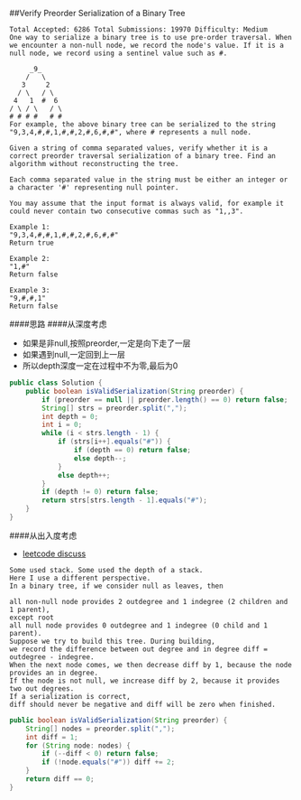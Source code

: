 ##Verify Preorder Serialization of a Binary Tree

	Total Accepted: 6286 Total Submissions: 19970 Difficulty: Medium
	One way to serialize a binary tree is to use pre-order traversal. When we encounter a non-null node, we record the node's value. If it is a null node, we record using a sentinel value such as #.

	     _9_
	    /   \
	   3     2
	  / \   / \
	 4   1  #  6
	/ \ / \   / \
	# # # #   # #
	For example, the above binary tree can be serialized to the string "9,3,4,#,#,1,#,#,2,#,6,#,#", where # represents a null node.

	Given a string of comma separated values, verify whether it is a correct preorder traversal serialization of a binary tree. Find an algorithm without reconstructing the tree.

	Each comma separated value in the string must be either an integer or a character '#' representing null pointer.

	You may assume that the input format is always valid, for example it could never contain two consecutive commas such as "1,,3".

	Example 1:
	"9,3,4,#,#,1,#,#,2,#,6,#,#"
	Return true

	Example 2:
	"1,#"
	Return false

	Example 3:
	"9,#,#,1"
	Return false


####思路
####从深度考虑
- 如果是非null,按照preorder,一定是向下走了一层
- 如果遇到null,一定回到上一层
- 所以depth深度一定在过程中不为零,最后为0

```java
public class Solution {
    public boolean isValidSerialization(String preorder) {
        if (preorder == null || preorder.length() == 0) return false;
        String[] strs = preorder.split(",");
        int depth = 0;
        int i = 0;
        while (i < strs.length - 1) {
            if (strs[i++].equals("#")) {
                if (depth == 0) return false;
                else depth--;
            }
            else depth++;
        }
        if (depth != 0) return false;
        return strs[strs.length - 1].equals("#");
    }
}
```

####从出入度考虑
- [leetcode discuss](https://leetcode.com/discuss/83824/7-lines-easy-java-solution)

```
Some used stack. Some used the depth of a stack.
Here I use a different perspective.
In a binary tree, if we consider null as leaves, then

all non-null node provides 2 outdegree and 1 indegree (2 children and 1 parent),
except root
all null node provides 0 outdegree and 1 indegree (0 child and 1 parent).
Suppose we try to build this tree. During building,
we record the difference between out degree and in degree diff = outdegree - indegree.
When the next node comes, we then decrease diff by 1, because the node provides an in degree.
If the node is not null, we increase diff by 2, because it provides two out degrees.
If a serialization is correct,
diff should never be negative and diff will be zero when finished.
```

```java
public boolean isValidSerialization(String preorder) {
    String[] nodes = preorder.split(",");
    int diff = 1;
    for (String node: nodes) {
        if (--diff < 0) return false;
        if (!node.equals("#")) diff += 2;
    }
    return diff == 0;
}
```
